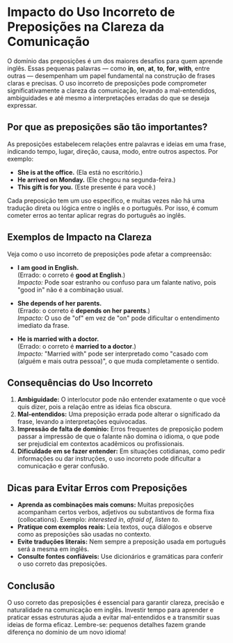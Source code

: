 
# Impacto do Uso Incorreto de Preposições na Clareza da Comunicação

O domínio das preposições é um dos maiores desafios para quem aprende inglês. Essas pequenas palavras — como **in**, **on**, **at**, **to**, **for**, **with**, entre outras — desempenham um papel fundamental na construção de frases claras e precisas. O uso incorreto de preposições pode comprometer significativamente a clareza da comunicação, levando a mal-entendidos, ambiguidades e até mesmo a interpretações erradas do que se deseja expressar.

## Por que as preposições são tão importantes?

As preposições estabelecem relações entre palavras e ideias em uma frase, indicando tempo, lugar, direção, causa, modo, entre outros aspectos. Por exemplo:

- **She is at the office.** (Ela está no escritório.)
- **He arrived on Monday.** (Ele chegou na segunda-feira.)
- **This gift is for you.** (Este presente é para você.)

Cada preposição tem um uso específico, e muitas vezes não há uma tradução direta ou lógica entre o inglês e o português. Por isso, é comum cometer erros ao tentar aplicar regras do português ao inglês.

## Exemplos de Impacto na Clareza

Veja como o uso incorreto de preposições pode afetar a compreensão:

- **I am good in English.**  
  (Errado: o correto é **good at English**.)  
  *Impacto:* Pode soar estranho ou confuso para um falante nativo, pois "good in" não é a combinação usual.

- **She depends of her parents.**  
  (Errado: o correto é **depends on her parents**.)  
  *Impacto:* O uso de "of" em vez de "on" pode dificultar o entendimento imediato da frase.

- **He is married with a doctor.**  
  (Errado: o correto é **married to a doctor**.)  
  *Impacto:* "Married with" pode ser interpretado como "casado com (alguém e mais outra pessoa)", o que muda completamente o sentido.

## Consequências do Uso Incorreto

1. **Ambiguidade:** O interlocutor pode não entender exatamente o que você quis dizer, pois a relação entre as ideias fica obscura.
2. **Mal-entendidos:** Uma preposição errada pode alterar o significado da frase, levando a interpretações equivocadas.
3. **Impressão de falta de domínio:** Erros frequentes de preposição podem passar a impressão de que o falante não domina o idioma, o que pode ser prejudicial em contextos acadêmicos ou profissionais.
4. **Dificuldade em se fazer entender:** Em situações cotidianas, como pedir informações ou dar instruções, o uso incorreto pode dificultar a comunicação e gerar confusão.

## Dicas para Evitar Erros com Preposições

- **Aprenda as combinações mais comuns:** Muitas preposições acompanham certos verbos, adjetivos ou substantivos de forma fixa (collocations). Exemplo: *interested in*, *afraid of*, *listen to*.
- **Pratique com exemplos reais:** Leia textos, ouça diálogos e observe como as preposições são usadas no contexto.
- **Evite traduções literais:** Nem sempre a preposição usada em português será a mesma em inglês.
- **Consulte fontes confiáveis:** Use dicionários e gramáticas para conferir o uso correto das preposições.

## Conclusão

O uso correto das preposições é essencial para garantir clareza, precisão e naturalidade na comunicação em inglês. Investir tempo para aprender e praticar essas estruturas ajuda a evitar mal-entendidos e a transmitir suas ideias de forma eficaz. Lembre-se: pequenos detalhes fazem grande diferença no domínio de um novo idioma!
```
